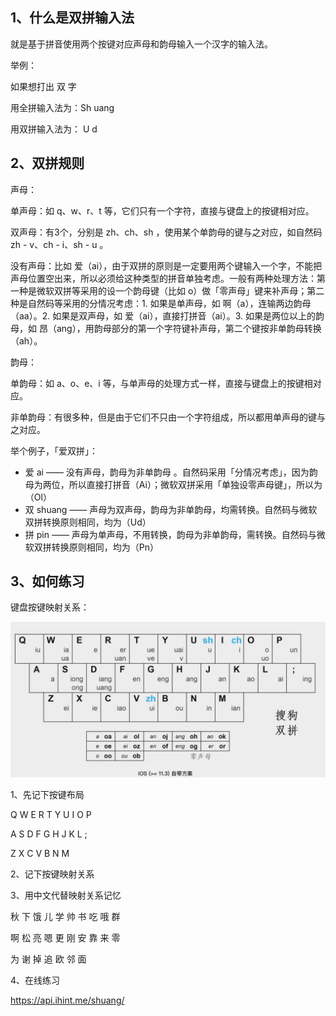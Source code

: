 

## 1、什么是双拼输入法

就是基于拼音使用两个按键对应声母和韵母输入一个汉字的输入法。


举例：


如果想打出 双 字


用全拼输入法为：Sh uang


用双拼输入法为： U d 

## 2、双拼规则

声母：


单声母：如 q、w、r、t 等，它们只有一个字符，直接与键盘上的按键相对应。


双声母：有3个，分别是 zh、ch、sh ，使用某个单韵母的键与之对应，如自然码 zh - v、ch - i、sh - u 。


没有声母：比如 爱（ai），由于双拼的原则是一定要用两个键输入一个字，不能把声母位置空出来，所以必须给这种类型的拼音单独考虑。一般有两种处理方法：第一种是微软双拼等采用的设一个韵母键（比如 o）做「零声母」键来补声母；第二种是自然码等采用的分情况考虑：1. 如果是单声母，如 啊（a），连输两边韵母（aa）。2. 如果是双声母，如 爱（ai），直接打拼音（ai）。3. 如果是两位以上的韵母，如 昂（ang），用韵母部分的第一个字符键补声母，第二个键按非单韵母转换（ah）。


韵母：


单韵母：如 a、o、e、i 等，与单声母的处理方式一样，直接与键盘上的按键相对应。


非单韵母：有很多种，但是由于它们不只由一个字符组成，所以都用单声母的键与之对应。


举个例子，「爱双拼」：

- 爱 ai —— 没有声母，韵母为非单韵母  。自然码采用「分情况考虑」，因为韵母为两位，所以直接打拼音（Ai）；微软双拼采用「单独设零声母键」，所以为（Ol）
- 双 shuang —— 声母为双声母，韵母为非单韵母，均需转换。自然码与微软双拼转换原则相同，均为（Ud）
- 拼 pin —— 声母为单声母，不用转换，韵母为非单韵母，需转换。自然码与微软双拼转换原则相同，均为（Pn） 

## 3、如何练习

键盘按键映射关系：


![](./assets/008i3skNly1gtm726fslnj613j0jkq5802.jpg)


1、先记下按键布局


Q 	W 	E	R	T 	Y	U	I	O	P


A 	S 	D 	F	G	H	J	K	L	;


Z	X	C	V	B	N	M


2、记下按键映射关系


3、用中文代替映射关系记忆


秋	下	饿	儿	学	帅	书	吃	哦	群


啊	松	亮	嗯	更	刚	安	靠	来	零


为	谢	掉	追	欧	邻	面

4、在线练习


<https://api.ihint.me/shuang/>
